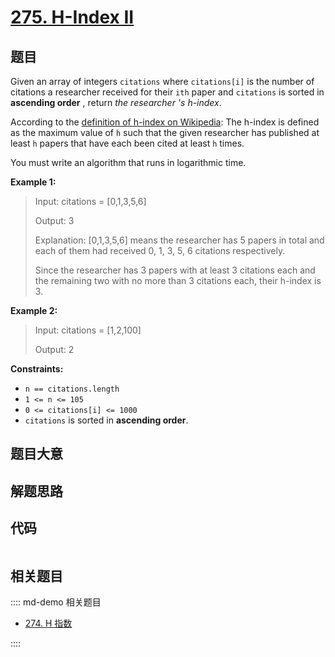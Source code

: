 # [275. H-Index II](https://leetcode.com/problems/h-index-ii)

## 题目

Given an array of integers `citations` where `citations[i]` is the number of
citations a researcher received for their `ith` paper and `citations` is
sorted in **ascending order** , return _the researcher 's h-index_.

According to the [definition of h-index on
Wikipedia](https://en.wikipedia.org/wiki/H-index): The h-index is defined as
the maximum value of `h` such that the given researcher has published at least
`h` papers that have each been cited at least `h` times.

You must write an algorithm that runs in logarithmic time.



**Example 1:**

> Input: citations = [0,1,3,5,6]
> 
> Output: 3
> 
> Explanation: [0,1,3,5,6] means the researcher has 5 papers in total and each of them had received 0, 1, 3, 5, 6 citations respectively.
> 
> Since the researcher has 3 papers with at least 3 citations each and the remaining two with no more than 3 citations each, their h-index is 3.

**Example 2:**

> Input: citations = [1,2,100]
> 
> Output: 2

**Constraints:**

  * `n == citations.length`
  * `1 <= n <= 105`
  * `0 <= citations[i] <= 1000`
  * `citations` is sorted in **ascending order**.


## 题目大意

## 解题思路

## 代码

```javascript

```

## 相关题目

:::: md-demo 相关题目
- [274. H 指数](https://leetcode.com/problems/h-index)

::::
